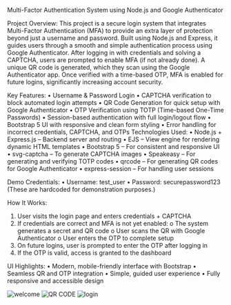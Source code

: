 Multi-Factor Authentication System using Node.js and Google Authenticator

 Project Overview:
This project is a secure login system that integrates Multi-Factor Authentication (MFA) to provide an extra layer of protection beyond just a username and password. Built using Node.js and Express, it guides users through a smooth and simple authentication process using Google Authenticator.
After logging in with credentials and solving a CAPTCHA, users are prompted to enable MFA (if not already done). A unique QR code is generated, which they scan using the Google Authenticator app. Once verified with a time-based OTP, MFA is enabled for future logins, significantly increasing account security.

Key Features:
•	Username & Password Login
•	CAPTCHA verification to block automated login attempts
•	QR Code Generation for quick setup with Google Authenticator
•	OTP Verification using TOTP (Time-based One-Time Passwords)
•	Session-based authentication with full login/logout flow
•	Bootstrap 5 UI with responsive and clean form styling
•	Error handling for incorrect credentials, CAPTCHA, and OTPs
 Technologies Used:
•	Node.js + Express.js – Backend server and routing
•	EJS – View engine for rendering dynamic HTML templates
•	Bootstrap 5 – For consistent and responsive UI
•	svg-captcha – To generate CAPTCHA images
•	Speakeasy – For generating and verifying TOTP codes
•	qrcode – For generating QR codes for Google Authenticator
•	express-session – For handling user sessions

 Demo Credentials:
•	Username: test_user
•	Password: securepassword123
(These are hardcoded for demonstration purposes.)

 How It Works:
1.	User visits the login page and enters credentials + CAPTCHA
2.	If credentials are correct and MFA is not yet enabled:
o	The system generates a secret and QR code
o	User scans the QR with Google Authenticator
o	User enters the OTP to complete setup
3.	On future logins, user is prompted to enter the OTP after logging in
4.	If the OTP is valid, access is granted to the dashboard

 UI Highlights:
•	Modern, mobile-friendly interface with Bootstrap
•	Seamless QR and OTP integration
•	Simple, guided user experience
•	Fully responsive and accessible design

![welcome](https://github.com/user-attachments/assets/33592a7b-1d77-4ebd-875b-2e9fb2004e24)
![QR CODE](https://github.com/user-attachments/assets/8d56ba4d-2677-4af5-9a7b-7354e092a7ed)
![login](https://github.com/user-attachments/assets/54936769-a3af-46c5-b427-d7bb0cc3d629)



